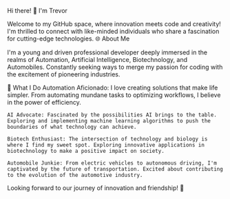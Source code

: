 Hi there! 👋 I'm Trevor

Welcome to my GitHub space, where innovation meets code and creativity! I'm thrilled to connect with like-minded individuals who share a fascination for cutting-edge technologies.
🌐 About Me

I'm a young and driven professional developer deeply immersed in the realms of Automation, Artificial Intelligence, Biotechnology, and Automobiles. Constantly seeking ways to merge my passion for coding with the excitement of pioneering industries.

🚀 What I Do
    Automation Aficionado: I love creating solutions that make life simpler. From automating mundane tasks to optimizing workflows, I believe in the power of efficiency.

    AI Advocate: Fascinated by the possibilities AI brings to the table. Exploring and implementing machine learning algorithms to push the boundaries of what technology can achieve.

    Biotech Enthusiast: The intersection of technology and biology is where I find my sweet spot. Exploring innovative applications in biotechnology to make a positive impact on society.

    Automobile Junkie: From electric vehicles to autonomous driving, I'm captivated by the future of transportation. Excited about contributing to the evolution of the automotive industry.

Looking forward to our journey of innovation and friendship! 🚀
